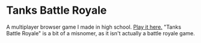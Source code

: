 # Tanks Battle Royale
A multiplayer browser game I made in high school. [Play it here.](https://tanks.owenbechtel.com) "Tanks Battle Royale" is a bit of a misnomer, as it isn't actually a battle royale game.